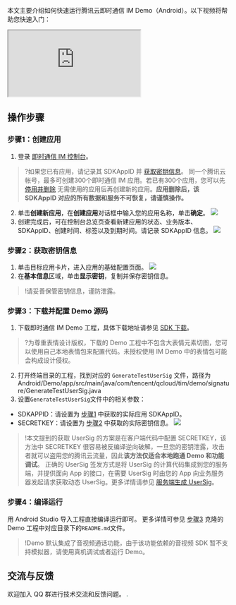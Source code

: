 本文主要介绍如何快速运行腾讯云即时通信 IM Demo（Android）。以下视频将帮助您快速入门：
<div class="doc-video-mod"><iframe src="https://cloud.tencent.com/edu/learning/quick-play/3130-56294?source=gw.pro.media&withPoster=1&notip=1"></iframe></div>

## 操作步骤
[](id:step1)
### 步骤1：创建应用
1. 登录 [即时通信 IM 控制台](https://console.cloud.tencent.com/im)。
>?如果您已有应用，请记录其 SDKAppID 并 [获取密钥信息](#step2)。
>同一个腾讯云帐号，最多可创建300个即时通信 IM 应用。若已有300个应用，您可以先 [停用并删除](https://cloud.tencent.com/document/product/269/32578#.E5.81.9C.E7.94.A8.2F.E5.88.A0.E9.99.A4.E5.BA.94.E7.94.A8) 无需使用的应用后再创建新的应用。**应用删除后，该 SDKAppID 对应的所有数据和服务不可恢复，请谨慎操作。**
>
2. 单击**创建新应用**，在**创建应用**对话框中输入您的应用名称，单击**确定**。
![](https://qcloudimg.tencent-cloud.cn/raw/febed2f15dee6ff09f066ba228c7fc27.png)
3. 创建完成后，可在控制台总览页查看新建应用的状态、业务版本、SDKAppID、创建时间、标签以及到期时间。请记录 SDKAppID 信息。
![](https://qcloudimg.tencent-cloud.cn/raw/853d2c3c0d5887dadc254eb0e03a215e.png)


[](id:step2)
### 步骤2：获取密钥信息
1. 单击目标应用卡片，进入应用的基础配置页面。
![](https://qcloudimg.tencent-cloud.cn/raw/e435332cda8d9ec7fea21bd95f7a0cba.png)
2. 在**基本信息**区域，单击**显示密钥**，复制并保存密钥信息。
>!请妥善保管密钥信息，谨防泄露。

[](id:step3)
### 步骤3：下载并配置 Demo 源码

1. 下载即时通信 IM Demo 工程，具体下载地址请参见 [SDK 下载](https://cloud.tencent.com/document/product/269/36887)。
>?为尊重表情设计版权，下载的 Demo 工程中不包含大表情元素切图，您可以使用自己本地表情包来配置代码。未授权使用 IM Demo 中的表情包可能会构成设计侵权。
2. 打开终端目录的工程，找到对应的 `GenerateTestUserSig` 文件，路径为  Android/Demo/app/src/main/java/com/tencent/qcloud/tim/demo/signature/GenerateTestUserSig.java
3. 设置`GenerateTestUserSig`文件中的相关参数：

 - SDKAPPID：请设置为 [步骤1](#step1) 中获取的实际应用 SDKAppID。
 - SECRETKEY：请设置为 [步骤2](#step2) 中获取的实际密钥信息。
 ![](https://main.qcloudimg.com/raw/e7f6270bcbc68c51595371bd48c40af7.png)


>!本文提到的获取 UserSig 的方案是在客户端代码中配置 SECRETKEY，该方法中 SECRETKEY 很容易被反编译逆向破解，一旦您的密钥泄露，攻击者就可以盗用您的腾讯云流量，因此**该方法仅适合本地跑通 Demo 和功能调试**。
>正确的 UserSig 签发方式是将 UserSig 的计算代码集成到您的服务端，并提供面向 App 的接口，在需要 UserSig 时由您的 App 向业务服务器发起请求获取动态 UserSig。更多详情请参见 [服务端生成 UserSig](https://cloud.tencent.com/document/product/269/32688#GeneratingdynamicUserSig)。

[](id:step4)
### 步骤4：编译运行
用 Android Studio 导入工程直接编译运行即可。
更多详情可参见 [步骤3](#step3) 克隆的 Demo 工程中对应目录下的`README.md`文件。
>!Demo 默认集成了音视频通话功能，由于该功能依赖的音视频 SDK 暂不支持模拟器，请使用真机调试或者运行 Demo。

## 交流与反馈
欢迎加入 QQ 群进行技术交流和反馈问题。
<img src="https://qcloudimg.tencent-cloud.cn/raw/e2050d5b5c894c7da725f8e25c5bfe82.jpg" style="zoom:20%;"/>